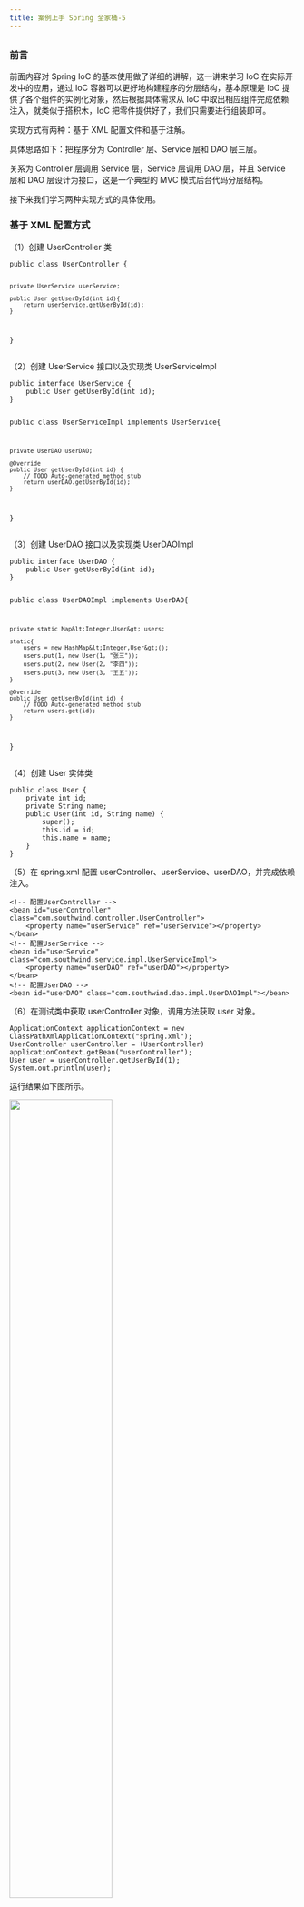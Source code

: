 ```yaml
---
title: 案例上手 Spring 全家桶-5
---
```

<article id="topicContainer" class="column_content"><h2 class="topic_title"></h2><div><h3 id="">前言</h3>
<p>前面内容对 Spring IoC 的基本使用做了详细的讲解，这一讲来学习 IoC 在实际开发中的应用，通过 IoC 容器可以更好地构建程序的分层结构，基本原理是 IoC 提供了各个组件的实例化对象，然后根据具体需求从 IoC 中取出相应组件完成依赖注入，就类似于搭积木，IoC 把零件提供好了，我们只需要进行组装即可。</p>
<p>实现方式有两种：基于 XML 配置文件和基于注解。</p>
<p>具体思路如下：把程序分为 Controller 层、Service 层和 DAO 层三层。</p>
<p>关系为 Controller 层调用 Service 层，Service 层调用 DAO 层，并且 Service 层和 DAO 层设计为接口，这是一个典型的 MVC 模式后台代码分层结构。</p>
<p>接下来我们学习两种实现方式的具体使用。</p>
<h3 id="xml">基于 XML 配置方式</h3>
<p>（1）创建 UserController 类</p>
<pre><code class="java language-java">public class UserController {

    private UserService userService;

    public User getUserById(int id){
        return userService.getUserById(id);
    }

}
</code></pre>
<p>（2）创建 UserService 接口以及实现类 UserServiceImpl</p>
<pre><code class="java language-java">public interface UserService {
    public User getUserById(int id);
}

public class UserServiceImpl implements UserService{

    private UserDAO userDAO;

    @Override
    public User getUserById(int id) {
        // TODO Auto-generated method stub
        return userDAO.getUserById(id);
    }

}
</code></pre>
<p>（3）创建 UserDAO 接口以及实现类 UserDAOImpl</p>
<pre><code class="java language-java">public interface UserDAO {
    public User getUserById(int id);
}

public class UserDAOImpl implements UserDAO{

    private static Map&lt;Integer,User&gt; users;

    static{
        users = new HashMap&lt;Integer,User&gt;();
        users.put(1, new User(1, "张三"));
        users.put(2, new User(2, "李四"));
        users.put(3, new User(3, "王五"));
    }

    @Override
    public User getUserById(int id) {
        // TODO Auto-generated method stub
        return users.get(id);
    }

}
</code></pre>
<p>（4）创建 User 实体类</p>
<pre><code class="java language-java">public class User {
    private int id;
    private String name;
    public User(int id, String name) {
        super();
        this.id = id;
        this.name = name;
    }
}
</code></pre>
<p>（5）在 spring.xml 配置 userController、userService、userDAO，并完成依赖注入。</p>
<pre><code class="xml language-xml">&lt;!-- 配置UserController --&gt;
&lt;bean id="userController" class="com.southwind.controller.UserController"&gt;
    &lt;property name="userService" ref="userService"&gt;&lt;/property&gt;
&lt;/bean&gt;
&lt;!-- 配置UserService --&gt;
&lt;bean id="userService" class="com.southwind.service.impl.UserServiceImpl"&gt;
    &lt;property name="userDAO" ref="userDAO"&gt;&lt;/property&gt;
&lt;/bean&gt;
&lt;!-- 配置UserDAO --&gt;
&lt;bean id="userDAO" class="com.southwind.dao.impl.UserDAOImpl"&gt;&lt;/bean&gt;
</code></pre>
<p>（6）在测试类中获取 userController 对象，调用方法获取 user 对象。</p>
<pre><code class="java language-java">ApplicationContext applicationContext = new ClassPathXmlApplicationContext("spring.xml");
UserController userController = (UserController) applicationContext.getBean("userController");
User user = userController.getUserById(1);
System.out.println(user);
</code></pre>
<p>运行结果如下图所示。</p>
<p><img src="https://images.gitbook.cn/268ab870-96e6-11e8-9e0c-8bfb55c56242" width = "60%" /></p>
<h3 id="-1">基于注解的方式</h3>
<p>第一步：将 UserController、UserService 和 UserDAO 类扫描到 IoC 容器中。</p>
<p>第二步：在类中设置注解完成依赖注入。</p>
<p>（1）修改 spring.xml</p>
<pre><code class="xml language-xml">&lt;!-- 将类扫描到 IoC 容器中 --&gt;
&lt;context:component-scan base-package="com.southwind"&gt;&lt;/context:component-scan&gt;
</code></pre>
<p>base-package="com.southwind" 表示将 "com.southwind" 下所有子包的类全部扫描到 IoC 容器中，一步可将所有参与项目的类完成扫描注入。注意：配置文件需要引入 context 命名空间。</p>
<p>（2）修改 UserController，添加注解</p>
<pre><code class="java language-java">@Controller
public class UserController {

    @Autowired
    private UserService userService;

    public User getUserById(int id){
        return userService.getUserById(id);
    }

}
</code></pre>
<p>对比之前的代码，有两处改动：</p>
<ul>
<li>在类名处添加 @Controller 注解，表示该类作为一个控制器；</li>
<li>userService 属性处添加 @Autowired 注解，表示 IoC 容器自动完成装载，默认是 byType 的方式。</li>
</ul>
<p>（3）修改 UserServiceImpl</p>
<pre><code class="java language-java">@Service
public class UserServiceImpl implements UserService{

    @Autowired
    private UserDAO userDAO;

    @Override
    public User getUserById(int id) {
        // TODO Auto-generated method stub
        return userDAO.getUserById(id);
    }

}
</code></pre>
<p>同上，做了两处改动：</p>
<ul>
<li>在类名处添加 @Service 注解，表示该类是业务层；</li>
<li>userDAO 属性处添加 @Autowired 注解，表示 IoC 容器自动完成装载，默认是 byType 的方式。</li>
</ul>
<p>（4）修改 UserDAOImpl</p>
<pre><code class="java language-java">@Repository
public class UserDAOImpl implements UserDAO{

    private static Map&lt;Integer,User&gt; users;

    static{
        users = new HashMap&lt;Integer,User&gt;();
        users.put(1, new User(1, "张三"));
        users.put(2, new User(2, "李四"));
        users.put(3, new User(3, "王五"));
    }

    @Override
    public User getUserById(int id) {
        // TODO Auto-generated method stub
        return users.get(id);
    }

}
</code></pre>
<p>做了一处改动：在类名处添加 @Repository 注解，表示该类是数据接口层。</p>
<p>（5）运行测试代码</p>
<pre><code class="java language-java">ApplicationContext applicationContext = new ClassPathXmlApplicationContext("spring.xml");
UserController userController = (UserController) applicationContext.getBean("userController");
User user = userController.getUserById(1);
System.out.println(user);
</code></pre>
<p>运行结果如下图所示。</p>
<p><img src="https://images.gitbook.cn/3035d940-96e6-11e8-ab3d-7b3c8b8e2dff" width = "60%" /></p>
<p>成功，通过结果我们可以得出结论，使用注解的方式可大大简化代码的编写，因此在实际开发中，推荐使用基于注解的方式来架构分层。我们分别给 UserController、UserService、UserDAO 添加了 @Controller、@Service、@Repository 注解。</p>
<p>IoC 中可以给类添加的注解有 4 种：</p>
<ul>
<li>@Controller  </li>
<li>@Service</li>
<li>@Repository</li>
<li>@Component</li>
</ul>
<p>在实际开发中，我们使用 @Controller、@Service、@Repository 分别表示 Controller 层、Service 层、DAO 层。前面提到过，类中属性的自动装载默认是通过 byType 的方式实现的。自动装载除了 byType 的方式，还可以使用 byName，使用 byName 的方式，需要结合 @Qualifier 注解一起使用，具体操作如下所示。</p>
<pre><code class="java language-java">@Controller
public class UserController {

    @Autowired()
    @Qualifier("userService")
    private UserService userService;

    public User getUserById(int id){
        return userService.getUserById(id);
    }
}
</code></pre>
<p>我们知道 byName 的方式是通过属性名去匹配对应 bean 的 id 属性值，但是基于注解的方式我们并没有给 bean 设置 id，如何完成呢？</p>
<p>其实在类中添加注解时，已经设置了默认的 id，即类名首字母小写之后的值就是 id 的默认值。</p>
<pre><code class="java language-java">@Service
public class UserServiceImpl implements UserService
</code></pre>
<p>此时，IoC 容器中默认赋值，UserService bean 的 id=userService，与 UserController 中的属性名一致，因此可以完成自动。</p>
<p>现在做出修改，手动赋值，设置 UserService bean 的 id=myUserService，如下所示。</p>
<pre><code class="java language-java">@Service("myUserService")
public class UserServiceImpl implements UserService{

    @Autowired
    private UserDAO userDAO;

    @Override
    public User getUserById(int id) {
        // TODO Auto-generated method stub
        return userDAO.getUserById(id);
    }

}
</code></pre>
<p>很显然，UserController 中的 userService 属性也需要去匹配 name=myUserService 的 bean，因此设置 @Qualifier("myUserService")，如下所示。</p>
<pre><code class="java language-java">@Controller
public class UserController {

    @Autowired()
    @Qualifier("myUserService")
    private UserService userService;

    public User getUserById(int id){
        return userService.getUserById(id);
    }
}
</code></pre>
<p>@Qualifier() 中的值必须与 @Service() 中的值一致，才能完成自动装载。</p>
<h3 id="-2">总结</h3>
<p>本讲我们讲解了 Spring 基于注解的开发方式，相比于传统的基于 XML 配置文件的方式，基于注解的方式很显然更加方便、快捷，可以提高开发效率，在实际开发中我们也会选择这种方式。</p>
<h3 id="-3">分享交流</h3>
<blockquote>
  <p><strong>为了方便与作者交流与学习，GitChat 编辑团队组织了一个《快速上手 Spring 全家桶》读者交流群，添加小助手-伽利略微信：「GitChatty6」，回复关键字「200」给小助手-伽利略获取入群资格。</strong></p>
  <p>阅读文章过程中有任何疑问随时可以跟其他小伙伴讨论，或者直接向作者提问（作者看到后抽空回复）。你的分享不仅帮助他人，更会提升自己。</p>
</blockquote></div></article>